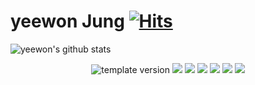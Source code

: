 
# yeewon Jung [![Hits](https://hits.seeyoufarm.com/api/count/incr/badge.svg?url=https%3A%2F%2Fgithub.com%2FYeewon&count_bg=%2379C83D&title_bg=%23555555&icon=&icon_color=%23E7E7E7&title=hits&edge_flat=false)](https://hits.seeyoufarm.com)

![yeewon's github stats](https://github-readme-stats.vercel.app/api?username=Yeewon&show_icons=true)

<p align="middle">
  <img src="https://img.shields.io/badge/version-1.0.0-blue?style=flat-square" alt="template version"/>
  <img src="https://img.shields.io/badge/language-html-red.svg?style=flat-square"/>
  <img src="https://img.shields.io/badge/language-css-green.svg?style=flat-square"/>
  <img src="https://img.shields.io/badge/language-js-yellow.svg?style=flat-square"/>
  <img src="https://img.shields.io/badge/language-java-orange.svg?style=flat-square"/>
  <img src="https://img.shields.io/badge/language-python-blue.svg?style=flat-square"/>
  <img src="https://img.shields.io/badge/language-sql-yellowgreen.svg?style=flat-square"/>
</p>
